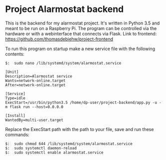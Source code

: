 # Project Alarmostat backend
This is the backend for my alarmostat project. It's written in Python 3.5 and meant to be run on a Raspberry Pi.
The program can be controlled via the hardware or with a webinterface that connects via Flask.
Link to frontend: https://github.com/thomasdebiehw/project-frontend

To run this program on startup make a new service file with the following contents:
```
$:  sudo nano /lib/systemd/system/alarmostat.service
```

```
[Unit]
Description=Alarmostat service
Wants=network-online.target
After=network-online.target

[Service]
Type=idle
ExecStart=/usr/bin/python3.5 /home/dp-user/project-backend/app.py -u -m flask run --host=0.0.0.0

[Install]
WantedBy=multi-user.target
```
Replace the ExecStart path with the path to your file, save and run these commands:
```
$:  sudo chmod 644 /lib/systemd/system/alarmostat.service
$:  sudo systemctl daemon-reload
$:  sudo systemctl enable alarmostat.service
```
